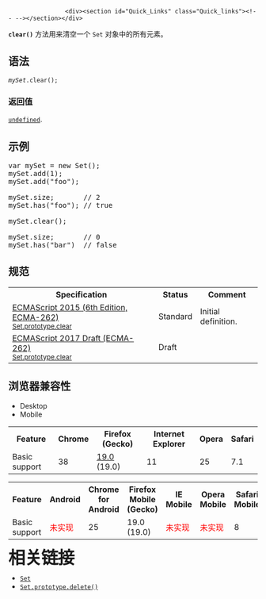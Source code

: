
                
                  
                    <div><section id="Quick_Links" class="Quick_links"><!-- --></section></div>

<p><code><strong>clear()</strong></code> &#x65B9;&#x6CD5;&#x7528;&#x6765;&#x6E05;&#x7A7A;&#x4E00;&#x4E2A; <code>Set</code> &#x5BF9;&#x8C61;&#x4E2D;&#x7684;&#x6240;&#x6709;&#x5143;&#x7D20;&#x3002;</p>

<h2 name="Syntax" id="Syntax">&#x8BED;&#x6CD5;</h2>

<pre class="syntaxbox"><code><em>mySet</em>.clear();</code>
</pre>

<h3 id="&#x8FD4;&#x56DE;&#x503C;">&#x8FD4;&#x56DE;&#x503C;</h3>

<p><a href="/zh-CN/docs/Web/JavaScript/Reference/Global_Objects/undefined" title="undefined&#x6709;&#x591A;&#x91CD;&#x89D2;&#x8272;,&#x901A;&#x5E38;&#x60C5;&#x51B5;&#x4E0B;,&#x6211;&#x4EEC;&#x6240;&#x8BF4;&#x7684;undefined&#x90FD;&#x6307;&#x7684;&#x662F;&#x5168;&#x5C40;&#x5BF9;&#x8C61;&#x7684;&#x4E00;&#x4E2A;&#x5C5E;&#x6027;&quot;undefined&quot;."><code>undefined</code></a>.</p>

<h2 name="Examples" id="Examples">&#x793A;&#x4F8B;</h2>

<pre class="brush: js">var mySet = new Set();
mySet.add(1);
mySet.add(&quot;foo&quot;);

mySet.size;       // 2
mySet.has(&quot;foo&quot;); // true

mySet.clear();

mySet.size;       // 0
mySet.has(&quot;bar&quot;)  // false
</pre>

<h2 id="&#x89C4;&#x8303;">&#x89C4;&#x8303;</h2>

<table class="standard-table">
 <tbody>
  <tr>
   <th scope="col">Specification</th>
   <th scope="col">Status</th>
   <th scope="col">Comment</th>
  </tr>
  <tr>
   <td><a href="http://www.ecma-international.org/ecma-262/6.0/#sec-set.prototype.clear" class="external" lang="en" hreflang="en">ECMAScript 2015 (6th Edition, ECMA-262)<br><small lang="zh-CN">Set.prototype.clear</small></a></td>
   <td><span class="spec-Standard">Standard</span></td>
   <td>Initial definition.</td>
  </tr>
  <tr>
   <td><a href="https://tc39.github.io/ecma262/#sec-set.prototype.clear" class="external" lang="en" hreflang="en">ECMAScript 2017 Draft (ECMA-262)<br><small lang="zh-CN">Set.prototype.clear</small></a></td>
   <td><span class="spec-Draft">Draft</span></td>
   <td>&#xA0;</td>
  </tr>
 </tbody>
</table>

<h2 id="&#x6D4F;&#x89C8;&#x5668;&#x517C;&#x5BB9;&#x6027;">&#x6D4F;&#x89C8;&#x5668;&#x517C;&#x5BB9;&#x6027;</h2>

<p></p><div class="htab"> 
    <a name="AutoCompatibilityTable" id="AutoCompatibilityTable"></a> 
    <ul> 
        <li class="selected"><a>Desktop</a></li> 
        <li><a>Mobile</a></li> 
    </ul> 
</div><p></p>

<div id="compat-desktop">
<table class="compat-table">
 <tbody>
  <tr>
   <th>Feature</th>
   <th>Chrome</th>
   <th>Firefox (Gecko)</th>
   <th>Internet Explorer</th>
   <th>Opera</th>
   <th>Safari</th>
  </tr>
  <tr>
   <td>Basic support</td>
   <td>38</td>
   <td><a href="/en-US/Firefox/Releases/19" title="Released on 2013-02-19.">19.0</a> (19.0)</td>
   <td>11</td>
   <td>25</td>
   <td>7.1</td>
  </tr>
 </tbody>
</table>
</div>

<div id="compat-mobile">
<table class="compat-table">
 <tbody>
  <tr>
   <th>Feature</th>
   <th>Android</th>
   <th>Chrome for Android</th>
   <th>Firefox Mobile (Gecko)</th>
   <th>IE Mobile</th>
   <th>Opera Mobile</th>
   <th>Safari Mobile</th>
  </tr>
  <tr>
   <td>Basic support</td>
   <td><span style="color: #f00;">&#x672A;&#x5B9E;&#x73B0;</span></td>
   <td>25</td>
   <td>19.0 (19.0)</td>
   <td><span style="color: #f00;">&#x672A;&#x5B9E;&#x73B0;</span></td>
   <td><span style="color: #f00;">&#x672A;&#x5B9E;&#x73B0;</span></td>
   <td>8</td>
  </tr>
 </tbody>
</table>
</div>

<h3 id="&#x76F8;&#x5173;&#x94FE;&#x63A5;"><strong style="font-size: 2.14285714285714rem; font-weight: 700; letter-spacing: -1px; line-height: 30px;">&#x76F8;&#x5173;&#x94FE;&#x63A5;</strong></h3>

<ul>
 <li><a href="/zh-CN/docs/Web/JavaScript/Reference/Global_Objects/Set" title="&#x96C6;&#x5408;&#xFF08;Set&#xFF09;&#x5BF9;&#x8C61;&#x5141;&#x8BB8;&#x4F60;&#x5B58;&#x50A8;&#x4EFB;&#x610F;&#x7C7B;&#x578B;&#x7684;&#x552F;&#x4E00;&#x503C;&#xFF08;&#x4E0D;&#x80FD;&#x91CD;&#x590D;&#xFF09;&#xFF0C;&#x65E0;&#x8BBA;&#x5B83;&#x662F;&#x539F;&#x59CB;&#x503C;&#x6216;&#x8005;&#x662F;&#x5BF9;&#x8C61;&#x5F15;&#x7528;&#x3002;"><code>Set</code></a></li>
 <li><a href="/zh-CN/docs/Web/JavaScript/Reference/Global_Objects/Set/delete" title="delete() &#x65B9;&#x6CD5;&#x53EF;&#x4EE5;&#x4ECE;&#x4E00;&#x4E2A; Set &#x5BF9;&#x8C61;&#x4E2D;&#x5220;&#x9664;&#x6307;&#x5B9A;&#x7684;&#x5143;&#x7D20;&#x3002;"><code>Set.prototype.delete()</code></a></li>
</ul>
                  
                
              